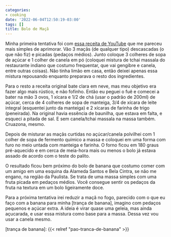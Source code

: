 ```yaml
---
categories:
- cooking
date: '2022-06-04T12:50:19-03:00'
tags: []
title: Bolo de Maçã
---
```


Minha primeira tentativa foi com [essa receita de YouTube](https://www.youtube.com/watch?v=7hJsGDp-DVk&ab_channel=MeninoPrendado) que me pareceu mais simples de aprimorar. Vão 3 maçãs (de qualquer tipo) descascadas (o que não fiz) e picadas (pedaços médios). Junto coloque 3 colheres de sopa de açúcar e 1 colher de canela em pó (coloquei mistura de tchai massala do restaurante indiano que costumo frequentar, que vai gengibre e canela, entre outras coisas). Não tinha limão em casa, então deixei apenas essa mistura repousando enquanto preparava o resto dos ingredientes.

Para o resto a receita original bate clara em neve, mas meu objetivo era fazer algo mais rústico, e não fofinho. Então eu peguei o fuê e comecei a bater na mão 3 ovos, 1 xícara e 1/2 de chá (usar o padrão de 200ml) de açúcar, cerca de 4 colheres de sopa de manteiga, 3/4 de xícara de leite integral (esquentei junto da manteiga) e 2 xícaras de farinha de trigo (peneirada). Na original havia essência de baunilha, que estava em falta, e esqueci a pitada de sal. E sem canela/tchai massala na massa também. Cruazona, mesmo.

Depois de misturar as maçãs curtidas no açúcar/canela polvilhei com 1 colher de sopa de fermento químico a massa e coloquei em uma forma com furo no meio untada com manteiga e farinha. O forno ficou em 180 graus pré-aquecido e em cerca de meia-hora mais ou menos o bolo já estava assado de acordo com o teste do palito.

O resultado ficou bem próximo do bolo de banana que costumo comer com um amigo em uma esquina da Alameda Santos e Bela Cintra, se não me engano, na região da Paulista. Se trata de uma massa simples com uma fruta picada em pedaços médios. Você consegue sentir os pedaços da fruta na textura em um bolo ligeiramente doce.

Para a próxima tentativa irei reduzir a maçã no fogo, parecido com o que eu faço com a banana para minha [trança de banana], imagino com pedaços pequenos e açúcar extra. A ideia é virar quase uma geleia, mas ainda açucarada, e usar essa mistura como base para a massa. Dessa vez vou usar a canela mesmo.

[trança de banana]: {{< relref "pao-tranca-de-banana" >}}

